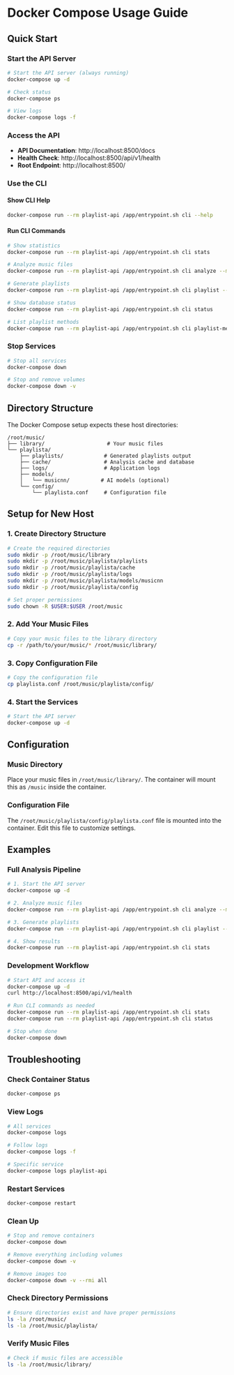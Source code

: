 # Docker Compose Usage Guide

## Quick Start

### Start the API Server
```bash
# Start the API server (always running)
docker-compose up -d

# Check status
docker-compose ps

# View logs
docker-compose logs -f
```

### Access the API
- **API Documentation**: http://localhost:8500/docs
- **Health Check**: http://localhost:8500/api/v1/health
- **Root Endpoint**: http://localhost:8500/

### Use the CLI

#### Show CLI Help
```bash
docker-compose run --rm playlist-api /app/entrypoint.sh cli --help
```

#### Run CLI Commands
```bash
# Show statistics
docker-compose run --rm playlist-api /app/entrypoint.sh cli stats

# Analyze music files
docker-compose run --rm playlist-api /app/entrypoint.sh cli analyze --music-path /music

# Generate playlists
docker-compose run --rm playlist-api /app/entrypoint.sh cli playlist --method kmeans --num-playlists 3

# Show database status
docker-compose run --rm playlist-api /app/entrypoint.sh cli status

# List playlist methods
docker-compose run --rm playlist-api /app/entrypoint.sh cli playlist-methods
```

### Stop Services
```bash
# Stop all services
docker-compose down

# Stop and remove volumes
docker-compose down -v
```

## Directory Structure

The Docker Compose setup expects these host directories:

```
/root/music/
├── library/                    # Your music files
└── playlista/
    ├── playlists/             # Generated playlists output
    ├── cache/                 # Analysis cache and database
    ├── logs/                  # Application logs
    ├── models/
    │   └── musicnn/          # AI models (optional)
    └── config/
        └── playlista.conf     # Configuration file
```

## Setup for New Host

### 1. Create Directory Structure
```bash
# Create the required directories
sudo mkdir -p /root/music/library
sudo mkdir -p /root/music/playlista/playlists
sudo mkdir -p /root/music/playlista/cache
sudo mkdir -p /root/music/playlista/logs
sudo mkdir -p /root/music/playlista/models/musicnn
sudo mkdir -p /root/music/playlista/config

# Set proper permissions
sudo chown -R $USER:$USER /root/music
```

### 2. Add Your Music Files
```bash
# Copy your music files to the library directory
cp -r /path/to/your/music/* /root/music/library/
```

### 3. Copy Configuration File
```bash
# Copy the configuration file
cp playlista.conf /root/music/playlista/config/
```

### 4. Start the Services
```bash
# Start the API server
docker-compose up -d
```

## Configuration

### Music Directory
Place your music files in `/root/music/library/`. The container will mount this as `/music` inside the container.

### Configuration File
The `/root/music/playlista/config/playlista.conf` file is mounted into the container. Edit this file to customize settings.

## Examples

### Full Analysis Pipeline
```bash
# 1. Start the API server
docker-compose up -d

# 2. Analyze music files
docker-compose run --rm playlist-api /app/entrypoint.sh cli analyze --music-path /music --fast-mode

# 3. Generate playlists
docker-compose run --rm playlist-api /app/entrypoint.sh cli playlist --method kmeans --num-playlists 5

# 4. Show results
docker-compose run --rm playlist-api /app/entrypoint.sh cli stats
```

### Development Workflow
```bash
# Start API and access it
docker-compose up -d
curl http://localhost:8500/api/v1/health

# Run CLI commands as needed
docker-compose run --rm playlist-api /app/entrypoint.sh cli stats
docker-compose run --rm playlist-api /app/entrypoint.sh cli status

# Stop when done
docker-compose down
```

## Troubleshooting

### Check Container Status
```bash
docker-compose ps
```

### View Logs
```bash
# All services
docker-compose logs

# Follow logs
docker-compose logs -f

# Specific service
docker-compose logs playlist-api
```

### Restart Services
```bash
docker-compose restart
```

### Clean Up
```bash
# Stop and remove containers
docker-compose down

# Remove everything including volumes
docker-compose down -v

# Remove images too
docker-compose down -v --rmi all
```

### Check Directory Permissions
```bash
# Ensure directories exist and have proper permissions
ls -la /root/music/
ls -la /root/music/playlista/
```

### Verify Music Files
```bash
# Check if music files are accessible
ls -la /root/music/library/
``` 